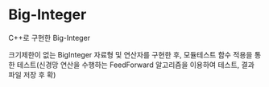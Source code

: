 # Big-Integer
C++로 구현한 Big-Integer

크기제한이 없는 BigInteger 자료형 및 연산자를 구현한 후, 모듈테스트 함수 적용을 통한 테스트(신경망 연산을 수행하는 FeedForward 알고리즘을 이용하여 테스트, 결과 파일 저장 후 확)
